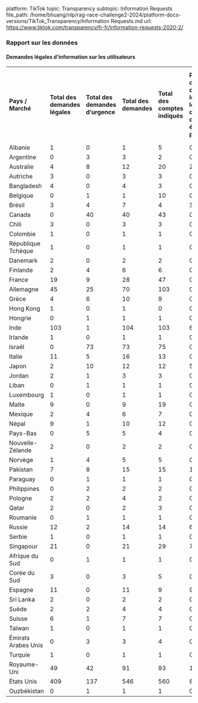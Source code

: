 platform: TikTok
topic: Transparency
subtopic: Information Requests
file_path: /home/bhuang/nlp/rag-race-challenge2-2024/platform-docs-versions/TikTok_Transparency/Information Requests.md
url: https://www.tiktok.com/transparency/fr-fr/information-requests-2020-2/


### Rapport sur les données

#### Demandes légales d’information sur les utilisateurs

|     |     |     |     |     |     |     |
| --- | --- | --- | --- | --- | --- | --- |
| **Pays / Marché** | **Total des demandes légales** | **Total des demandes d’urgence** | **Total des demandes** | **Total des comptes indiqués** | **Pourcentage de demandes légales pour lesquelles certaines données ont été produites** | **Pourcentage de demandes d’urgence pour lesquelles certaines données ont été produites** |
| Albanie | 1   | 0   | 1   | 5   | 0%  | 0%  |
| Argentine | 0   | 3   | 3   | 2   | 0%  | 33% |
| Australie | 4   | 8   | 12  | 20  | 25% | 75% |
| Autriche | 3   | 0   | 3   | 3   | 0%  | 0%  |
| Bangladesh | 4   | 0   | 4   | 3   | 0%  | 0%  |
| Belgique | 0   | 1   | 1   | 10  | 0%  | 100% |
| Brésil | 3   | 4   | 7   | 4   | 33% | 50% |
| Canada | 0   | 40  | 40  | 43  | 0%  | 92% |
| Chili | 3   | 0   | 3   | 3   | 0%  | 0%  |
| Colombie | 1   | 0   | 1   | 1   | 0%  | 0%  |
| République Tchèque | 1   | 0   | 1   | 1   | 0%  | 0%  |
| Danemark | 2   | 0   | 2   | 2   | 0%  | 0%  |
| Finlande | 2   | 4   | 6   | 6   | 0%  | 100% |
| France | 19  | 9   | 28  | 47  | 0%  | 89% |
| Allemagne | 45  | 25  | 70  | 103 | 0%  | 80% |
| Grèce | 4   | 6   | 10  | 9   | 0%  | 83% |
| Hong Kong | 1   | 0   | 1   | 0   | 0%  | 0%  |
| Hongrie | 0   | 1   | 1   | 1   | 0%  | 100% |
| Inde | 103 | 1   | 104 | 103 | 62% | 0%  |
| Irlande | 1   | 0   | 1   | 1   | 0%  | 0%  |
| Israël | 0   | 73  | 73  | 75  | 0%  | 81% |
| Italie | 11  | 5   | 16  | 13  | 0%  | 60% |
| Japon | 2   | 10  | 12  | 12  | 50% | 90% |
| Jordan | 2   | 1   | 3   | 3   | 0%  | 0%  |
| Liban | 0   | 1   | 1   | 1   | 0%  | 0%  |
| Luxembourg | 1   | 0   | 1   | 1   | 0%  | 0%  |
| Malte | 9   | 0   | 9   | 19  | 0%  | 0%  |
| Mexique | 2   | 4   | 6   | 7   | 0%  | 25% |
| Népal | 9   | 1   | 10  | 12  | 0%  | 100% |
| Pays-Bas | 0   | 5   | 5   | 4   | 0%  | 80% |
| Nouvelle-Zélande | 2   | 0   | 2   | 2   | 0%  | 0%  |
| Norvège | 1   | 4   | 5   | 5   | 0%  | 75% |
| Pakistan | 7   | 8   | 15  | 15  | 14% | 0%  |
| Paraguay | 0   | 1   | 1   | 1   | 0%  | 100% |
| Philippines | 0   | 2   | 2   | 2   | 0%  | 0%  |
| Pologne | 2   | 2   | 4   | 2   | 0%  | 50% |
| Qatar | 2   | 0   | 2   | 3   | 0%  | 0%  |
| Roumanie | 0   | 1   | 1   | 1   | 0%  | 100% |
| Russie | 12  | 2   | 14  | 14  | 67% | 100% |
| Serbie | 1   | 0   | 1   | 1   | 0%  | 0%  |
| Singapour | 21  | 0   | 21  | 29  | 72% | 0%  |
| Afrique du Sud | 0   | 1   | 1   | 1   | 0%  | 100% |
| Corée du Sud | 3   | 0   | 3   | 5   | 0%  | 0%  |
| Espagne | 11  | 0   | 11  | 9   | 9%  | 0%  |
| Sri Lanka | 2   | 0   | 2   | 2   | 0%  | 0%  |
| Suède | 2   | 2   | 4   | 4   | 0%  | 100% |
| Suisse | 6   | 1   | 7   | 7   | 0%  | 100% |
| Taïwan | 1   | 0   | 1   | 1   | 0%  | 0%  |
| Émirats Arabes Unis | 0   | 3   | 3   | 4   | 0%  | 67% |
| Turquie | 1   | 0   | 1   | 1   | 0%  | 0%  |
| Royaume-Uni | 49  | 42  | 91  | 93  | 12% | 76% |
| États Unis | 409 | 137 | 546 | 560 | 83% | 81% |
| Ouzbékistan | 0   | 1   | 1   | 1   | 0%  | 100% |